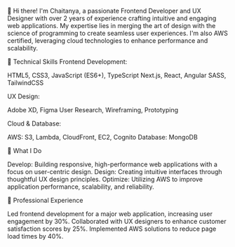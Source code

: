 👋 Hi there! I'm Chaitanya, a passionate Frontend Developer and UX Designer with over 2 years of experience crafting intuitive and engaging web applications. My expertise lies in merging the art of design with the science of programming to create seamless user experiences. I'm also AWS certified, leveraging cloud technologies to enhance performance and scalability.

🚀 Technical Skills
Frontend Development:

HTML5, CSS3, JavaScript (ES6+), TypeScript
Next.js, React, Angular
SASS, TailwindCSS


UX Design:

Adobe XD, Figma
User Research, Wireframing, Prototyping


Cloud & Database:

AWS: S3, Lambda, CloudFront, EC2, Cognito
Database: MongoDB

🌟 What I Do

Develop: Building responsive, high-performance web applications with a focus on user-centric design.
Design: Creating intuitive interfaces through thoughtful UX design principles.
Optimize: Utilizing AWS to improve application performance, scalability, and reliability.


💼 Professional Experience

Led frontend development for a major web application, increasing user engagement by 30%.
Collaborated with UX designers to enhance customer satisfaction scores by 25%.
Implemented AWS solutions to reduce page load times by 40%.
